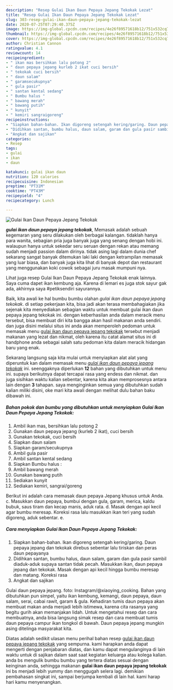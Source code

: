 ```yaml
---
description: "Resep Gulai Ikan Daun Pepaya Jepang Tekokak Lezat"
title: "Resep Gulai Ikan Daun Pepaya Jepang Tekokak Lezat"
slug: 303-resep-gulai-ikan-daun-pepaya-jepang-tekokak-lezat
date: 2020-07-25T07:29:40.375Z
image: https://img-global.cpcdn.com/recipes/4e26f89571618b12/751x532cq70/gulai-ikan-daun-pepaya-jepang-tekokak-foto-resep-utama.jpg
thumbnail: https://img-global.cpcdn.com/recipes/4e26f89571618b12/751x532cq70/gulai-ikan-daun-pepaya-jepang-tekokak-foto-resep-utama.jpg
cover: https://img-global.cpcdn.com/recipes/4e26f89571618b12/751x532cq70/gulai-ikan-daun-pepaya-jepang-tekokak-foto-resep-utama.jpg
author: Christian Cannon
ratingvalue: 4.1
reviewcount: 14
recipeingredient:
- " ikan mas bersihkan lalu potong 2"
- " daun pepaya jepang kurleb 2 ikat cuci bersih"
- " tekokak cuci bersih"
- " daun salam"
- " garamsecukupnya"
- " gula pasir"
- " santan kental sedang"
- " Bumbu halus "
- " bawang merah"
- " bawang putih"
- " kunyit"
- " kemiri sangraigoreng"
recipeinstructions:
- "Siapkan bahan-bahan. Ikan digoreng setengah kering/garing. Daun pepaya jepang dan tekokak direbus sebentar lalu tiriskan dan peras daun pepayanya"
- "Didihkan santan, bumbu halus, daun salam, garam dan gula pasir sambil diaduk-aduk supaya santan tidak pecah. Masukkan ikan, daun pepaya jepang dan tekokak. Masak dengan api kecil hingga bumbu meresap dan matang. Koreksi rasa"
- "Angkat dan sajikan"
categories:
- Resep
tags:
- gulai
- ikan
- daun

katakunci: gulai ikan daun 
nutrition: 120 calories
recipecuisine: Indonesian
preptime: "PT31M"
cooktime: "PT43M"
recipeyield: "4"
recipecategory: Lunch

---
```



![Gulai Ikan Daun Pepaya Jepang Tekokak](https://img-global.cpcdn.com/recipes/4e26f89571618b12/751x532cq70/gulai-ikan-daun-pepaya-jepang-tekokak-foto-resep-utama.jpg)

<b><i>gulai ikan daun pepaya jepang tekokak</i></b>, Memasak adalah sebuah kegemaran yang seru dilakukan oleh berbagai kalangan. tidaklah hanya para wanita, sebagian pria juga banyak juga yang senang dengan hobi ini. walaupun hanya untuk sekedar seru seruan dengan rekan atau memang sudah menjadi passion dalam dirinya. tidak asing lagi dalam dunia chef sekarang sangat banyak ditemukan laki laki dengan ketrampilan memasak yang luar biasa, dan banyak juga kita lihat di banyak depot dan restaurant yang menggunakan koki cowok sebagai juru masak mumpuni nya.

Lihat juga resep Gulai Ikan Daun Pepaya Jepang Tekokak enak lainnya. Saya cuma dapet ikan kembung aja. Karena di lemari es juga stok sayur gak ada, akhirnya saya #petiksendiri sayurannya.

Baik, kita awali ke hal bumbu bumbu olahan <i>gulai ikan daun pepaya jepang tekokak</i>. di setiap pekerjaan kita, bisa jadi akan terasa membahagiakan jika sejenak kita menyediakan sebagian waktu untuk membuat gulai ikan daun pepaya jepang tekokak ini. dengan keberhasilan anda dalam meracik menu tersebut, bisa membuat diri kita bangga akan hasil makanan anda sendiri. dan juga disini melalui situs ini anda akan memperoleh pedoman untuk memasak menu <u>gulai ikan daun pepaya jepang tekokak</u> tersebut menjadi makanan yang lezat dan nikmat, oleh karena itu catat alamat situs ini di handphone anda sebagai salah satu pedoman kita dalam meracik hidangan baru yang enak.


Sekarang langsung saja kita mulai untuk menyiapkan alat alat yang diperuntuk kan dalam memasak menu <u><i>gulai ikan daun pepaya jepang tekokak</i></u> ini. seenggaknya diperlukan <b>12</b> bahan yang dibutuhkan untuk menu ini. supaya berikutnya dapat tercapai rasa yang endess dan nikmat. dan juga sisihkan waktu kalian sebentar, karena kita akan memprosesnya antara lain dengan <b>3</b> tahapan. saya menginginkan semua yang dibutuhkan sudah kalian miliki disini, oke mari kita awali dengan melihat dulu bahan baku dibawah ini.

<!--inarticleads1-->

##### Bahan pokok dan bumbu yang dibutuhkan untuk menyiapkan Gulai Ikan Daun Pepaya Jepang Tekokak:

1. Ambil  ikan mas, bersihkan lalu potong 2
1. Gunakan  daun pepaya jepang (kurleb 2 ikat), cuci bersih
1. Gunakan  tekokak, cuci bersih
1. Siapkan  daun salam
1. Siapkan  garam/secukupnya
1. Ambil  gula pasir
1. Ambil  santan kental sedang
1. Siapkan  Bumbu halus :
1. Ambil  bawang merah
1. Gunakan  bawang putih
1. Sediakan  kunyit
1. Sediakan  kemiri, sangrai/goreng


Berikut ini adalah cara memasak daun pepaya Jepang khusus untuk Anda. c. Masukkan daun pepaya, bumbui dengan gula, garam, merica, kaldu bubuk, saus tiram dan kecap manis, aduk rata. d. Masak dengan api kecil agar bumbu meresap. Koreksi rasa lalu masukkan ikan teri yang sudah digoreng, aduk sebentar. e. 

<!--inarticleads2-->

##### Cara menyiapkan Gulai Ikan Daun Pepaya Jepang Tekokak:

1. Siapkan bahan-bahan. Ikan digoreng setengah kering/garing. Daun pepaya jepang dan tekokak direbus sebentar lalu tiriskan dan peras daun pepayanya
1. Didihkan santan, bumbu halus, daun salam, garam dan gula pasir sambil diaduk-aduk supaya santan tidak pecah. Masukkan ikan, daun pepaya jepang dan tekokak. Masak dengan api kecil hingga bumbu meresap dan matang. Koreksi rasa
1. Angkat dan sajikan


Gulai daun pepaya jepang. foto: Instagram/@xiaoying_cooking. Bahan yang dibutuhkan pun simpel, yaitu ikan kembung, kemangi, daun pepaya, daun salam, serai, cabai rawit, garam &amp; gula. Kehadiran tumis daun pepaya akan membuat makan anda menjadi lebih istimewa, karena cita rasanya yang begitu gurih akan memanjakan lidah. Untuk mengetahui resep dan cara membuatnya, anda bisa langsung simak resep dan cara membuat tumis daun pepaya campur ikan tongkol di bawah. Daun pepaya jepang mungkin asing ditelinga masyarakat kita. 

Diatas adalah sedikit ulasan menu perihal bahan resep <u>gulai ikan daun pepaya jepang tekokak</u> yang sempurna. kami harapkan anda dapat mengerti dengan penjabaran diatas, dan kamu dapat mengulanginya di lain waktu untuk di sajikan dalam saat saat kegiatan keluarga atau kolega kalian. anda bs mengulik bumbu bumbu yang tertera diatas sesuai dengan keinginan anda, sehingga makanan <b>gulai ikan daun pepaya jepang tekokak</b> ini bs menjadi lebih yummy dan menggugah selera lagi. demikian pembahasan singkat ini, sampai berjumpa kembali di lain hal. kami harap hari kamu menyenangkan.
